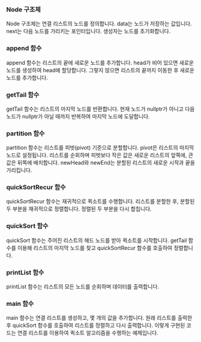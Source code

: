 ### Node 구조체
Node 구조체는 연결 리스트의 노드를 정의합니다.
data는 노드가 저장하는 값입니다.
next는 다음 노드를 가리키는 포인터입니다.
생성자는 노드를 초기화합니다.

### append 함수
append 함수는 리스트의 끝에 새로운 노드를 추가합니다.
head가 비어 있으면 새로운 노드를 생성하여 head에 할당합니다.
그렇지 않으면 리스트의 끝까지 이동한 후 새로운 노드를 추가합니다.

### getTail 함수
getTail 함수는 리스트의 마지막 노드를 반환합니다.
현재 노드가 nullptr가 아니고 다음 노드가 nullptr가 아닐 때까지 반복하여 마지막 노드에 도달합니다.

### partition 함수
partition 함수는 리스트를 피벗(pivot) 기준으로 분할합니다.
pivot은 리스트의 마지막 노드로 설정됩니다.
리스트를 순회하며 피벗보다 작은 값은 새로운 리스트의 앞쪽에, 큰 값은 뒤쪽에 배치합니다.
newHead와 newEnd는 분할된 리스트의 새로운 시작과 끝을 가리킵니다.

### quickSortRecur 함수
quickSortRecur 함수는 재귀적으로 퀵소트를 수행합니다.
리스트를 분할한 후, 분할된 두 부분을 재귀적으로 정렬합니다.
정렬된 두 부분을 다시 합칩니다.

### quickSort 함수
quickSort 함수는 주어진 리스트의 헤드 노드를 받아 퀵소트를 시작합니다.
getTail 함수를 이용해 리스트의 마지막 노드를 찾고 quickSortRecur 함수를 호출하여 정렬합니다.

### printList 함수
printList 함수는 리스트의 모든 노드를 순회하며 데이터를 출력합니다.

### main 함수
main 함수는 연결 리스트를 생성하고, 몇 개의 값을 추가합니다.
원래 리스트를 출력한 후 quickSort 함수를 호출하여 리스트를 정렬하고 다시 출력합니다.
이렇게 구현된 코드는 연결 리스트를 이용하여 퀵소트 알고리즘을 수행하는 예제입니다.
